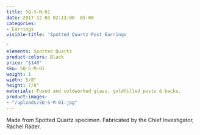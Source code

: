 ```yaml
---
title: SQ-S-M-01
date: 2017-12-03 02:13:00 -05:00
categories:
- Earrings
visible-title: 'Spotted Quartz Post Earrings

'
elements: Spotted Quartz
product-colors: Black
price: "$140"
sku: SQ-S-M-01
weight: 1
width: 5/8"
height: 7/8"
materials: Fused and coldworked glass, goldfilled posts & backs.
product-images:
- "/uploads/SQ-S-M-01.jpg"
---
```


Made from Spotted Quartz specimen. Fabricated by the Chief Investigator, Ráchel Räder.